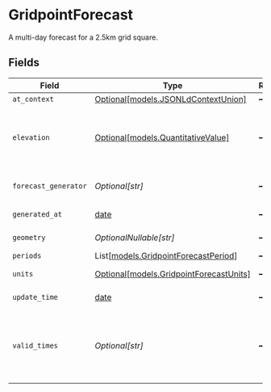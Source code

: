 # GridpointForecast

A multi-day forecast for a 2.5km grid square.


## Fields

| Field                                                                                                                                                                                                          | Type                                                                                                                                                                                                           | Required                                                                                                                                                                                                       | Description                                                                                                                                                                                                    | Example                                                                                                                                                                                                        |
| -------------------------------------------------------------------------------------------------------------------------------------------------------------------------------------------------------------- | -------------------------------------------------------------------------------------------------------------------------------------------------------------------------------------------------------------- | -------------------------------------------------------------------------------------------------------------------------------------------------------------------------------------------------------------- | -------------------------------------------------------------------------------------------------------------------------------------------------------------------------------------------------------------- | -------------------------------------------------------------------------------------------------------------------------------------------------------------------------------------------------------------- |
| `at_context`                                                                                                                                                                                                   | [Optional[models.JSONLdContextUnion]](../models/jsonldcontextunion.md)                                                                                                                                         | :heavy_minus_sign:                                                                                                                                                                                             | N/A                                                                                                                                                                                                            |                                                                                                                                                                                                                |
| `elevation`                                                                                                                                                                                                    | [Optional[models.QuantitativeValue]](../models/quantitativevalue.md)                                                                                                                                           | :heavy_minus_sign:                                                                                                                                                                                             | A structured value representing a measurement and its unit of measure. This object is a slighly modified version of the schema.org definition at https://schema.org/QuantitativeValue<br/>                     |                                                                                                                                                                                                                |
| `forecast_generator`                                                                                                                                                                                           | *Optional[str]*                                                                                                                                                                                                | :heavy_minus_sign:                                                                                                                                                                                             | The internal generator class used to create the forecast text (used for NWS debugging).                                                                                                                        |                                                                                                                                                                                                                |
| `generated_at`                                                                                                                                                                                                 | [date](https://docs.python.org/3/library/datetime.html#date-objects)                                                                                                                                           | :heavy_minus_sign:                                                                                                                                                                                             | The time this forecast data was generated.                                                                                                                                                                     |                                                                                                                                                                                                                |
| `geometry`                                                                                                                                                                                                     | *OptionalNullable[str]*                                                                                                                                                                                        | :heavy_minus_sign:                                                                                                                                                                                             | A geometry represented in Well-Known Text (WKT) format.                                                                                                                                                        |                                                                                                                                                                                                                |
| `periods`                                                                                                                                                                                                      | List[[models.GridpointForecastPeriod](../models/gridpointforecastperiod.md)]                                                                                                                                   | :heavy_minus_sign:                                                                                                                                                                                             | An array of forecast periods.                                                                                                                                                                                  |                                                                                                                                                                                                                |
| `units`                                                                                                                                                                                                        | [Optional[models.GridpointForecastUnits]](../models/gridpointforecastunits.md)                                                                                                                                 | :heavy_minus_sign:                                                                                                                                                                                             | Denotes the units used in the textual portions of the forecast.                                                                                                                                                |                                                                                                                                                                                                                |
| `update_time`                                                                                                                                                                                                  | [date](https://docs.python.org/3/library/datetime.html#date-objects)                                                                                                                                           | :heavy_minus_sign:                                                                                                                                                                                             | The last update time of the data this forecast was generated from.                                                                                                                                             |                                                                                                                                                                                                                |
| `valid_times`                                                                                                                                                                                                  | *Optional[str]*                                                                                                                                                                                                | :heavy_minus_sign:                                                                                                                                                                                             | A time interval in ISO 8601 format. This can be one of:<br/>    1. Start and end time<br/>    2. Start time and duration<br/>    3. Duration and end time<br/>The string "NOW" can also be used in place of a start/end time.<br/> | 2007-03-01T13:00:00Z/2008-05-11T15:30:00Z                                                                                                                                                                      |